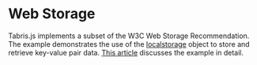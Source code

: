 # Web Storage

Tabris.js implements a subset of the W3C Web Storage Recommendation. The example demonstrates the use of the [localstorage](https://developer.mozilla.org/en-US/docs/Web/API/Window/localStorage) object to store and retrieve key-value pair data. [This article](http://eclipsesource.com/blogs/2015/03/04/tabris-js-examples-local-storage/) discusses the example in detail.

